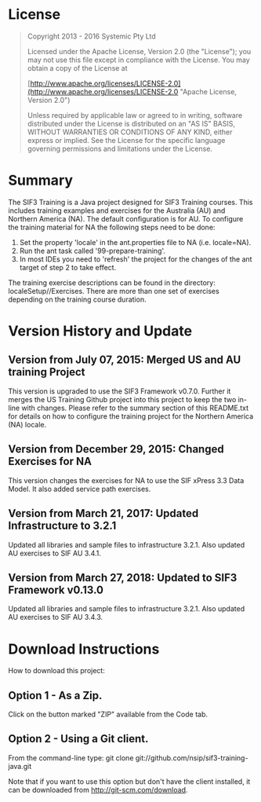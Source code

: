 # License
> Copyright 2013 - 2016 Systemic Pty Ltd
> 
> Licensed under the Apache License, Version 2.0 (the "License"); you may not use this file except in compliance with the License. You may obtain a copy of the License at
> 
> [http://www.apache.org/licenses/LICENSE-2.0](http://www.apache.org/licenses/LICENSE-2.0 "Apache License, Version 2.0")
> 
> Unless required by applicable law or agreed to in writing, software distributed under the License is distributed on an "AS IS" BASIS, WITHOUT WARRANTIES OR CONDITIONS OF ANY KIND, either express or implied. See the License for the specific language governing permissions and limitations under the License.

# Summary
The SIF3 Training is a Java project designed for SIF3 Training courses. This includes training examples
and exercises for the Australia (AU) and Northern America (NA). The default configuration is for AU. To
configure the training material for NA the following steps need to be done:

1. Set the property 'locale' in the ant.properties file to NA (i.e. locale=NA).
2. Run the ant task called '99-prepare-training'.
3. In most IDEs you need to 'refresh' the project for the changes of the ant target of step 2 to take 
   effect.

The training exercise descriptions can be found in the directory: localeSetup/<locale>/Exercises.
There are more than one set of exercises depending on the training course duration.

# Version History and Update
## Version from July 07, 2015: Merged US and AU training Project
This version is upgraded to use the SIF3 Framework v0.7.0. Further it merges the US Training Github 
project into this project to keep the two in-line with changes. Please refer to the summary section of 
this README.txt for details on how to configure the training project for the Northern America (NA) locale.

## Version from December 29, 2015: Changed Exercises for NA
This version changes the exercises for NA to use the SIF xPress 3.3 Data Model. It also added
service path exercises.

## Version from March 21, 2017: Updated Infrastructure to 3.2.1
Updated all libraries and sample files to infrastructure 3.2.1. Also updated AU exercises to SIF AU 3.4.1.

## Version from March 27, 2018: Updated to SIF3 Framework v0.13.0
Updated all libraries and sample files to infrastructure 3.2.1. Also updated AU exercises to SIF AU 3.4.3.

# Download Instructions

How to download this project:

## Option 1 - As a Zip.
Click on the button marked "ZIP" available from the Code tab.


## Option 2 - Using a Git client.
From the command-line type: git clone git://github.com/nsip/sif3-training-java.git

Note that if you want to use this option but don't have the client installed, it can be 
downloaded from http://git-scm.com/download.